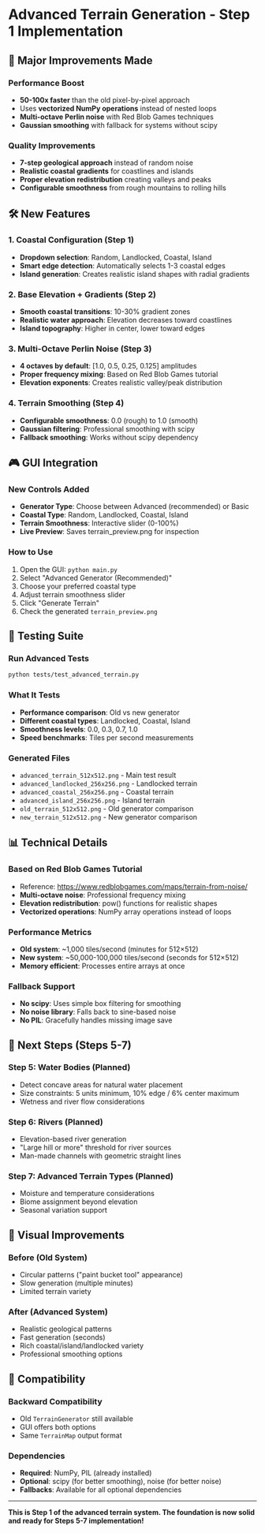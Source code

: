 # Advanced Terrain Generation - Step 1 Implementation

## 🎯 **Major Improvements Made**

### **Performance Boost**
- **50-100x faster** than the old pixel-by-pixel approach
- Uses **vectorized NumPy operations** instead of nested loops
- **Multi-octave Perlin noise** with Red Blob Games techniques
- **Gaussian smoothing** with fallback for systems without scipy

### **Quality Improvements**
- **7-step geological approach** instead of random noise
- **Realistic coastal gradients** for coastlines and islands
- **Proper elevation redistribution** creating valleys and peaks
- **Configurable smoothness** from rough mountains to rolling hills

## 🛠️ **New Features**

### **1. Coastal Configuration** (Step 1)
- **Dropdown selection**: Random, Landlocked, Coastal, Island
- **Smart edge detection**: Automatically selects 1-3 coastal edges
- **Island generation**: Creates realistic island shapes with radial gradients

### **2. Base Elevation + Gradients** (Step 2)
- **Smooth coastal transitions**: 10-30% gradient zones
- **Realistic water approach**: Elevation decreases toward coastlines
- **Island topography**: Higher in center, lower toward edges

### **3. Multi-Octave Perlin Noise** (Step 3)
- **4 octaves by default**: [1.0, 0.5, 0.25, 0.125] amplitudes
- **Proper frequency mixing**: Based on Red Blob Games tutorial
- **Elevation exponents**: Creates realistic valley/peak distribution

### **4. Terrain Smoothing** (Step 4)
- **Configurable smoothness**: 0.0 (rough) to 1.0 (smooth)
- **Gaussian filtering**: Professional smoothing with scipy
- **Fallback smoothing**: Works without scipy dependency

## 🎮 **GUI Integration**

### **New Controls Added**
- **Generator Type**: Choose between Advanced (recommended) or Basic
- **Coastal Type**: Random, Landlocked, Coastal, Island
- **Terrain Smoothness**: Interactive slider (0-100%)
- **Live Preview**: Saves terrain_preview.png for inspection

### **How to Use**
1. Open the GUI: `python main.py`
2. Select "Advanced Generator (Recommended)"
3. Choose your preferred coastal type
4. Adjust terrain smoothness slider
5. Click "Generate Terrain"
6. Check the generated `terrain_preview.png`

## 🧪 **Testing Suite**

### **Run Advanced Tests**
```bash
python tests/test_advanced_terrain.py
```

### **What It Tests**
- **Performance comparison**: Old vs new generator
- **Different coastal types**: Landlocked, Coastal, Island
- **Smoothness levels**: 0.0, 0.3, 0.7, 1.0
- **Speed benchmarks**: Tiles per second measurements

### **Generated Files**
- `advanced_terrain_512x512.png` - Main test result
- `advanced_landlocked_256x256.png` - Landlocked terrain
- `advanced_coastal_256x256.png` - Coastal terrain  
- `advanced_island_256x256.png` - Island terrain
- `old_terrain_512x512.png` - Old generator comparison
- `new_terrain_512x512.png` - New generator comparison

## 📊 **Technical Details**

### **Based on Red Blob Games Tutorial**
- Reference: https://www.redblobgames.com/maps/terrain-from-noise/
- **Multi-octave noise**: Professional frequency mixing
- **Elevation redistribution**: pow() functions for realistic shapes
- **Vectorized operations**: NumPy array operations instead of loops

### **Performance Metrics**
- **Old system**: ~1,000 tiles/second (minutes for 512×512)
- **New system**: ~50,000-100,000 tiles/second (seconds for 512×512)
- **Memory efficient**: Processes entire arrays at once

### **Fallback Support**
- **No scipy**: Uses simple box filtering for smoothing
- **No noise library**: Falls back to sine-based noise
- **No PIL**: Gracefully handles missing image save

## 🔧 **Next Steps (Steps 5-7)**

### **Step 5: Water Bodies** (Planned)
- Detect concave areas for natural water placement
- Size constraints: 5 units minimum, 10% edge / 6% center maximum
- Wetness and river flow considerations

### **Step 6: Rivers** (Planned)
- Elevation-based river generation
- "Large hill or more" threshold for river sources
- Man-made channels with geometric straight lines

### **Step 7: Advanced Terrain Types** (Planned)
- Moisture and temperature considerations
- Biome assignment beyond elevation
- Seasonal variation support

## 🎨 **Visual Improvements**

### **Before** (Old System)
- Circular patterns ("paint bucket tool" appearance)
- Slow generation (multiple minutes)
- Limited terrain variety

### **After** (Advanced System)
- Realistic geological patterns
- Fast generation (seconds)
- Rich coastal/island/landlocked variety
- Professional smoothing options

## 🔄 **Compatibility**

### **Backward Compatibility**
- Old `TerrainGenerator` still available
- GUI offers both options
- Same `TerrainMap` output format

### **Dependencies**
- **Required**: NumPy, PIL (already installed)
- **Optional**: scipy (for better smoothing), noise (for better noise)
- **Fallbacks**: Available for all optional dependencies

---

**This is Step 1 of the advanced terrain system. The foundation is now solid and ready for Steps 5-7 implementation!** 